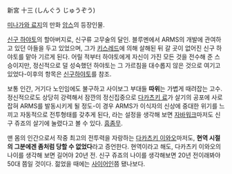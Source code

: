 新宮 十三 (しんぐう じゅうぞう)  

[미나가와 료지](%EB%AF%B8%EB%82%98%EA%B0%80%EC%99%80%20%EB%A3%8C%EC%A7%80.md)의 만화
[암스](%EC%95%94%EC%8A%A4.md)의 등장인물.

[신구 하야토](%EC%8B%A0%EA%B5%AC%20%ED%95%98%EC%95%BC%ED%86%A0.md)의 할아버지로, 신구류
고무술의 달인. 블루멘에서 ARMS의 개발에 관여하고 있던 아들을 두고 있었으며, 그가 [키스레드](%ED%82%A4%EC%8A%A4%20%EB%A0%88%EB%93%9C.md)에 의해 살해된 뒤 갈 곳이 없어진 신구 하야토를
맡아 기르게 된다. 어릴 적부터 하야토에게 자신이 가진 모든 것을 전수해 준 스승이지만, 정신적으로 덜 성숙했던 하야토는 그 가르침을
대수롭지 않은 것으로 여기고 있었다-이후의 항목은 [신구하야토](%EC%8B%A0%EA%B5%AC%20%ED%95%98%EC%95%BC%ED%86%A0.md)를 참조.

보통 인간, 거기다 노인임에도 불구하고 사이보그 부대들 **따위**는 가볍게 때려잡는 고수. 정신적으로도 상당히 강력해서 잠깐의 정신집중으로
[다카츠키 료](%EB%8B%A4%EC%B9%B4%EC%B8%A0%ED%82%A4%20%EB%A3%8C.md)가 살기의 공포에 사로잡혀
ARMS를 발동시키게 될 정도-이 경우 ARMS가 이식자의 신상에 중대한 위기를 느끼고 자동적으로 전투형태를 갖추게 된다, 라는 설정을
생각해 보면 [자바워크](%EC%9E%90%EB%B0%94%EC%9B%8C%ED%81%AC.md)마저도 신구 쥬죠의 살기에 눌렸다고 볼
수 있다. [흠좀무](%ED%9D%A0%EC%A2%80%EB%AC%B4.md).

맨 몸의 인간으로서 작중 최고의 전투력을 자랑하는 [다카츠키 이와오](%EB%8B%A4%EC%B9%B4%EC%B8%A0%ED%82%A4%20%EC%9D%B4%EC%99%80%EC%98%A4.md)마저도, **현역 시절의 그분에겐 좀처럼 당할 수 없었다**라고 증언한다.
현역이라고 해도, 다카츠키 이와오의 나이를 생각해 보면 길어야 20년 전. 신구 쥬죠의 나이를 생각해보면 20년 전이래봐야 50대 쯤일
것이다. 젊었을 때에는 [사이어인](%EC%82%AC%EC%9D%B4%EC%96%B4%EC%9D%B8.md)쯤 됐나보다.

